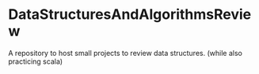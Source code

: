 # DataStructuresAndAlgorithmsReview
A repository to host small projects to review data structures. (while also practicing scala)

